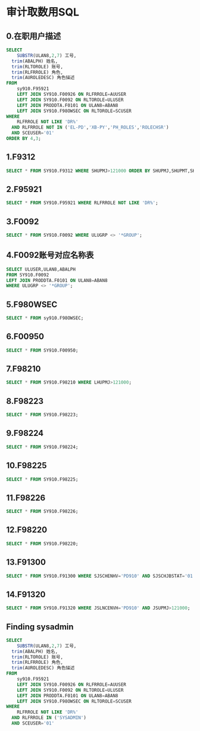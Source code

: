 # 审计取数用SQL

## 0.在职用户描述
```SQL
SELECT 
	SUBSTR(ULAN8,2,7) 工号,
  trim(ABALPH) 姓名,
  trim(RLTOROLE) 账号,
  trim(RLFRROLE) 角色,
  trim(AUROLEDESC) 角色描述
FROM 
	sy910.F95921
	LEFT JOIN SY910.F00926 ON RLFRROLE=AUUSER
	LEFT JOIN SY910.F0092 ON RLTOROLE=ULUSER
	LEFT JOIN PRODDTA.F0101 ON ULAN8=ABAN8
	LEFT JOIN SY910.F98OWSEC ON RLTOROLE=SCUSER
WHERE 
	RLFRROLE NOT LIKE 'DR%' 
  AND RLFRROLE NOT IN ('EL-PD','XB-PY','PH_ROLES','ROLECHSR') 
  AND SCEUSER='01'
ORDER BY 4,3;
```
## 1.F9312
```SQL
SELECT * FROM SY910.F9312 WHERE SHUPMJ>121000 ORDER BY SHUPMJ,SHUPMT,SHUSER;
```
## 2.F95921
```SQL
SELECT * FROM SY910.F95921 WHERE RLFRROLE NOT LIKE 'DR%';
```
## 3.F0092
```SQL
SELECT * FROM SY910.F0092 WHERE ULUGRP <> '*GROUP';
```
## 4.F0092账号对应名称表
```SQL
SELECT ULUSER,ULAN8,ABALPH 
FROM SY910.F0092 
LEFT JOIN PRODDTA.F0101 ON ULAN8=ABAN8 
WHERE ULUGRP <> '*GROUP';
```
## 5.F980WSEC
```SQL
SELECT * FROM sy910.F98OWSEC;
```
## 6.F00950
```SQL
SELECT * FROM SY910.F00950;
```
## 7.F98210
```SQL
SELECT * FROM SY910.F98210 WHERE LHUPMJ>121000;
```
## 8.F98223
```SQL
SELECT * FROM SY910.F98223;
```
## 9.F98224
```SQL
SELECT * FROM SY910.F98224;
```
## 10.F98225
```SQL
SELECT * FROM SY910.F98225;
```
## 11.F98226
```SQL
SELECT * FROM SY910.F98226;
```
## 12.F98220
```SQL
SELECT * FROM SY910.F98220;
```
## 13.F91300
```SQL
SELECT * FROM SY910.F91300 WHERE SJSCHENHV='PD910' AND SJSCHJBSTAT='01';
```
## 14.F91320
```SQL
SELECT * FROM SY910.F91320 WHERE JSLNCENVH='PD910' AND JSUPMJ>121000;
```
## Finding sysadmin
```SQL
SELECT 
	SUBSTR(ULAN8,2,7) 工号,
  trim(ABALPH) 姓名,
  trim(RLTOROLE) 账号,
  trim(RLFRROLE) 角色,
  trim(AUROLEDESC) 角色描述
FROM 
	sy910.F95921
	LEFT JOIN SY910.F00926 ON RLFRROLE=AUUSER
	LEFT JOIN SY910.F0092 ON RLTOROLE=ULUSER
	LEFT JOIN PRODDTA.F0101 ON ULAN8=ABAN8
	LEFT JOIN SY910.F98OWSEC ON RLTOROLE=SCUSER
WHERE 
	RLFRROLE NOT LIKE 'DR%' 
  AND RLFRROLE IN ('SYSADMIN') 
  AND SCEUSER='01'
```